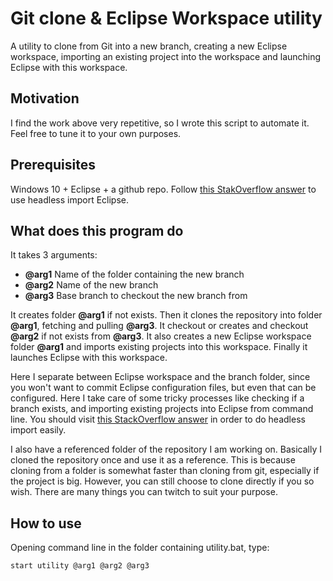 # Git clone & Eclipse Workspace utility
A utility to clone from Git into a new branch, creating a new Eclipse workspace, importing an existing project into the workspace and launching Eclipse with this workspace.

## Motivation
I find the work above very repetitive, so I wrote this script to automate it. Feel free to tune it to your own purposes.

## Prerequisites
Windows 10 + Eclipse + a github repo.
Follow [this StakOverflow answer](https://stackoverflow.com/questions/44446216/eclipse-jdt-import-project-from-command-line) to use headless import Eclipse.

## What does this program do 
It takes 3 arguments:
- **@arg1** Name of the folder containing the new branch
- **@arg2** Name of the new branch
- **@arg3** Base branch to checkout the new branch from

It creates folder **@arg1** if not exists. Then it clones the repository into folder **@arg1**, fetching and pulling **@arg3**. It checkout or creates and checkout **@arg2** if not exists from **@arg3**. It also creates a new Eclipse workspace folder **@arg1** and imports existing projects into this workspace. Finally it launches Eclipse with this workspace. 

Here I separate between Eclipse workspace and the branch folder, since you won't want to commit Eclipse configuration files, but even that can be configured. Here I take care of some tricky processes like checking if a branch exists, and importing existing projects into Eclipse from command line. You should visit [this StackOverflow answer](https://stackoverflow.com/questions/44446216/eclipse-jdt-import-project-from-command-line) in order to do headless import easily. 

I also have a referenced folder of the repository I am working on. Basically I cloned the repository once and use it as a reference. This is because cloning from a folder is somewhat faster than cloning from git, especially if the project is big. However, you can still choose to clone directly if you so wish. There are many things you can twitch to suit your purpose.

## How to use 
Opening command line in the folder containing utility.bat, type: 
```
start utility @arg1 @arg2 @arg3
```
